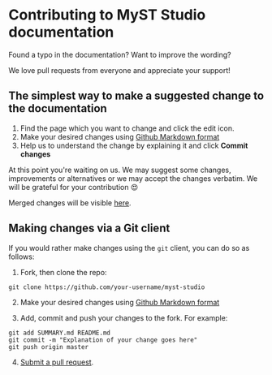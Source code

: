 # Contributing to MyST Studio documentation

Found a typo in the documentation? Want to improve the wording? 

We love pull requests from everyone and appreciate your support! 

## The simplest way to make a suggested change to the documentation

1. Find the page which you want to change and click the edit icon.
2. Make your desired changes using [Github Markdown format](https://guides.github.com/features/mastering-markdown/)
3. Help us to understand the change by explaining it and click **Commit changes**

At this point you're waiting on us.
We may suggest some changes, improvements or alternatives or we may accept the changes verbatim.
We will be grateful for your contribution :heart_eyes:

Merged changes will be visible [here][myst-docs].

[myst-docs]: https://docs.rubiconred.com/myst-studio/

## Making changes via a Git client

If you would rather make changes using the `git` client, you can do so as follows:

1. Fork, then clone the repo:
```
git clone https://github.com/your-username/myst-studio
```
2. Make your desired changes using [Github Markdown format](https://guides.github.com/features/mastering-markdown/)

3. Add, commit and push your changes to the fork. For example:
```
git add SUMMARY.md README.md
git commit -m "Explanation of your change goes here"
git push origin master
```
4. [Submit a pull request][pr].

[pr]: https://github.com/rubiconred/myst-studio/compare/
